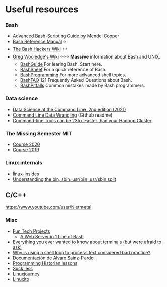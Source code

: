 # Useful resources

### Bash
- [Advanced Bash-Scripting Guide](https://linux.die.net/abs-guide) by Mendel Cooper
- [Bash Reference Manual](https://www.gnu.org/software/bash/manual/bash.html) ⭐
- [The Bash Hackers Wiki](https://wiki.bash-hackers.org) ⭐⭐
- [Greg Wooledge's Wiki](http://mywiki.wooledge.org/) ⭐⭐⭐ **Massive** information about Bash and UNIX.
	- [BashGuide](http://mywiki.wooledge.org/BashGuide) For learing Bash. Start here.
	- [BashSheet](http://mywiki.wooledge.org/BashSheet) For a quick reference of Bash.
	- [BashProgramming](http://mywiki.wooledge.org/BashProgramming) For more advanced shell topics.
	- [BashFAQ](http://mywiki.wooledge.org/BashFAQ) 121 Frequently Asked Questions about Bash.
	- [BashPitfalls](http://mywiki.wooledge.org/BashPitfalls) Common mistakes made by Bash programmers.

### Data science
- [Data Science at the Command Line, 2nd edition (2021)](https://datascienceatthecommandline.com/2e)
- [Command Line Data Wrangling](https://github.com/rufuspollock/command-line-data-wrangling) (Github readme)
- [Command-line Tools can be 235x Faster than your Hadoop Cluster](https://adamdrake.com/command-line-tools-can-be-235x-faster-than-your-hadoop-cluster.html)


### The Missing Semester MIT
- [Course 2020](https://missing.csail.mit.edu/2020)
- [Course 2019](https://missing.csail.mit.edu/2019)


### Linux internals
- [linux-insides](https://github.com/0xAX/linux-insides/blob/master/SUMMARY.md)
- [Understanding the bin, sbin, usr/bin, usr/sbin split](http://lists.busybox.net/pipermail/busybox/2010-December/074114.html)


## C/C++
https://www.youtube.com/user/Nietmetal


### Misc
- [Fun Tech Projects](https://funprojects.blog)
  - [A Web Server in 1 Line of Bash](https://funprojects.blog/2021/04/11/a-web-server-in-1-line-of-bash)
- [Everything you ever wanted to know about terminals (but were afraid to ask)](http://xn--rpa.cc/irl/term.html)
- [Why is using a shell loop to process text considered bad practice?](https://unix.stackexchange.com/questions/169716/why-is-using-a-shell-loop-to-process-text-considered-bad-practice)
- [Documentación de Alvaro Sainz-Pardo](http://docs.alvarosainzpardo.com)
- [Programming Historian lessons](http://programminghistorian.org/en/lessons)
- [Suck less](https://suckless.org)
- [Linuxjourney](https://linuxjourney.com)
- [Linuxito](https://www.linuxito.com)
